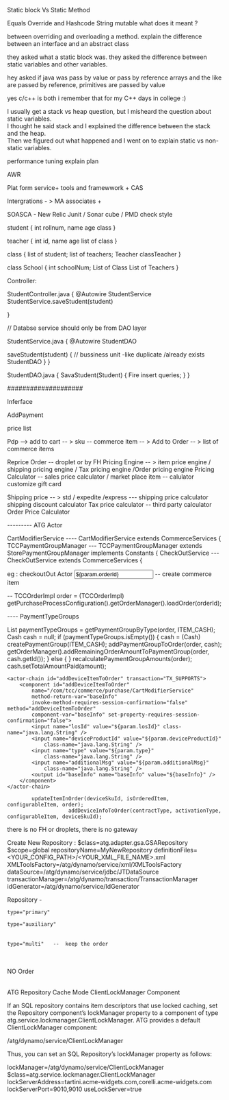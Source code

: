 Static block Vs Static Method

Equals Override and Hashcode
String mutable what does it meant ?

between overriding and overloading a method.  explain the difference between an interface and an abstract class

they asked what a static block was.  they asked the difference between static variables and other variables.  

hey asked if java was pass by value or pass by reference
arrays and the like are passed by reference, primitives 
are passed by value

yes
c/c++ is both
i remember that for my C++ days in college :)


I usually get a stack vs heap question, but I misheard the question about static variables.  
I thought he said stack and I explained the difference between the stack and the heap.  
Then we figured out what happened and I went on to explain static vs non-static variables.
 

performance tuning
explain plan

AWR

Plat form service+ tools and framewwork + CAS

Intergrations - > MA associates + 

SOASCA - New Relic
Junit / Sonar cube / PMD check style

student {
int rollnum,
name
age
class
}

teacher {
int id,
name
age
list of class
}

class
{
list of student;
list of teachers;
Teacher classTeacher
}

class School
{
int schoolNum;
List of Class
List of Teachers
}


Controller:

StudentController.java
{
@Autowire StudentService
StudentService.saveStudent(student)

}

// Databse service should only be from DAO layer

StudentService.java
{
@Autowire StudentDAO

saveStudent(student)
{
// bussiness unit -like duplicate /already exists
StudentDAO
}
}

StudentDAO.java
{
SavaStudent(Student)
{
Fire insert queries;
}
}

####################

Inferface

AddPayment








price list

Pdp --> add to cart -- >
sku -- commerce item -- > Add to Order -- > list of commerce items

Reprice Order -- droplet or by FH
Pricing Engine -- > item price engine / shipping pricing engine / Tax pricing engine /Order pricing engine
Pricing Calculator -- sales price calculator / 
	market place item -- calulator customize
        gift card 

Shipping price -- > std / expedite /express  --- shipping price calculator
shipping discount calculator
Tax price calculator -- third party calculator
Order Price Calculator


--------- ATG Actor

CartModifierService   ----  CartModifierService extends CommerceServices {
TCCPaymentGroupManager  --- TCCPaymentGroupManager extends StorePaymentGroupManager implements Constants {
CheckOutService ---  CheckOutService extends CommerceServices {

eg : checkoutOut Actor
	<actor-chain id="saveOrder" transaction="TX_SUPPORTS">
		<component id="saveOrder" name="/com/tcc/commerce/checkout/CheckOutService" method-return-var="baseInfo" 
			invoke-method-requires-session-confirmation="false" 
			method="saveOrder" component-var="saveOrder" set-property-requires-session-confirmation="false">
			<input name="orderId" value="${param.orderId}" class-name="java.lang.String"/>
			<output id="baseInfo" name="baseInfo" value="${baseInfo}"/>
		</component>
	</actor-chain>
--  create commerce item

--  TCCOrderImpl order = (TCCOrderImpl) getPurchaseProcessConfiguration().getOrderManager().loadOrder(orderId);

----  PaymentTypeGroups 


 List<PaymentGroup> paymentTypeGroups = getPaymentGroupByType(order, ITEM_CASH);
        Cash cash = null;
        if (paymentTypeGroups.isEmpty()) {
            cash = (Cash) createPaymentGroup(ITEM_CASH);
            addPaymentGroupToOrder(order, cash);
            getOrderManager().addRemainingOrderAmountToPaymentGroup(order, cash.getId());
        } else {
        }
        recalculatePaymentGroupAmounts(order);
        cash.setTotalAmountPaid(amount);

	<actor-chain id="addDeviceItemToOrder" transaction="TX_SUPPORTS">
		<component id="addDeviceItemToOrder"
			name="/com/tcc/commerce/purchase/CartModifierService"
			method-return-var="baseInfo"
			invoke-method-requires-session-confirmation="false" method="addDeviceItemToOrder"
			component-var="baseInfo" set-property-requires-session-confirmation="false">
			<input name="losId" value="${param.losId}" class-name="java.lang.String" />
			<input name="deviceProductId" value="${param.deviceProductId}"
				class-name="java.lang.String" />
			<input name="type" value="${param.type}"
				class-name="java.lang.String" />
			<input name="additionalMsg" value="${param.additionalMsg}" 
				class-name="java.lang.String" />
			<output id="baseInfo" name="baseInfo" value="${baseInfo}" />
		</component>
	</actor-chain>

 			updateItemInOrder(deviceSkuId, isOrderedItem, configurableItem, order);
                        addDeviceInfoToOrder(contractType, activationType, configurableItem, deviceSkuId);

there is no FH or droplets, there is no gateway

Create New Repository :
$class=atg.adapter.gsa.GSARepository
$scope=global
repositoryName=MyNewRepository
definitionFiles=<YOUR_CONFIG_PATH>/<YOUR_XML_FILE_NAME>.xml
XMLToolsFactory=/atg/dynamo/service/xml/XMLToolsFactory
dataSource=/atg/dynamo/service/jdbc/JTDataSource
transactionManager=/atg/dynamo/transaction/TransactionManager
idGenerator=/atg/dynamo/service/IdGenerator

Repository - 

	type="primary"
 <table name="dcs_product" type="primary" id-column-name="product_id" shared-table-sequence="1">

	type="auxiliary"
 <table name="tcc_sku" id-column-name="sku_id" type="auxiliary" shared-table-sequence="1">


	type="multi"   --  keep the order
 <table name="tcc_sku_upc_code" type="multi" id-column-name="id" multi-column-name="sequence_num" shared-table-sequence="1">
         <property name="upcCode" column-name="upc_number" data-type="list" component-data-type="string" display-name="UPC Numbers" cache-mode="inherit" />
      </table>

NO Order

<table name="subjects_tbl" type="multi" id-column-names="id">
        <property name="favoriteSubjects" column-names="subject" data-type="set"
                  component-data-type="string"/>
    </table>


ATG Repository Cache Mode
ClientLockManager Component

If an SQL repository contains item descriptors that use locked caching, set the Repository component’s lockManager
property to a component of type atg.service.lockmanager.ClientLockManager. ATG provides a default ClientLockManager component:

/atg/dynamo/service/ClientLockManager

Thus, you can set an SQL Repository’s lockManager property as follows:

lockManager=/atg/dynamo/service/ClientLockManager
$class=atg.service.lockmanager.ClientLockManager
lockServerAddress=tartini.acme-widgets.com,corelli.acme-widgets.com
lockServerPort=9010,9010
useLockServer=true

